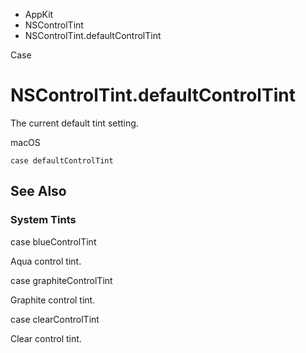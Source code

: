 

- AppKit
- NSControlTint
-  NSControlTint.defaultControlTint 

Case

# NSControlTint.defaultControlTint

The current default tint setting.

macOS

``` source
case defaultControlTint
```

## See Also

### System Tints

case blueControlTint

Aqua control tint.

case graphiteControlTint

Graphite control tint.

case clearControlTint

Clear control tint.

